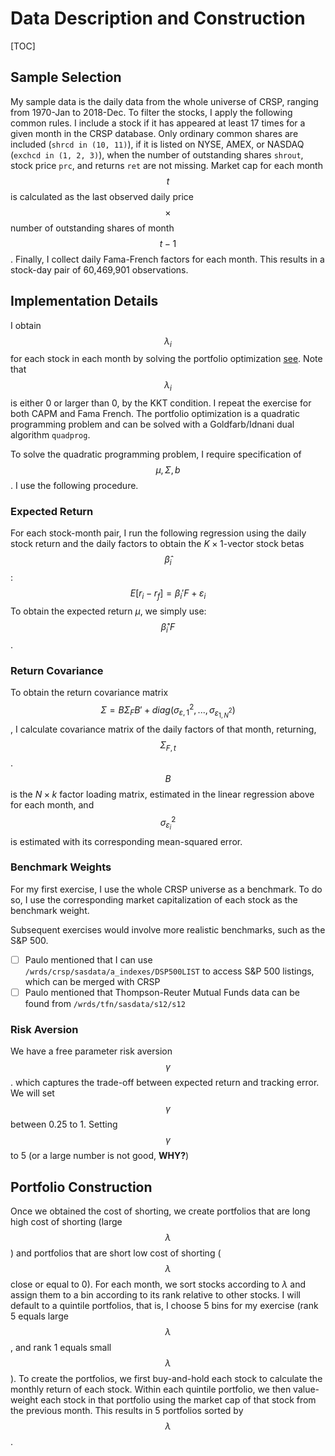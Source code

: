 # Data Description and Construction
[TOC]

## Sample Selection

My sample data is the daily data from the whole universe of CRSP, ranging from 1970-Jan to 2018-Dec. To filter the stocks, I apply the following common rules. I  include a stock if it has appeared at least 17 times for a given month in the CRSP database. Only ordinary common shares are included (`shrcd in (10, 11)`), if it is listed on NYSE, AMEX, or NASDAQ (`exchcd in (1, 2, 3)`), when the number of outstanding shares `shrout`, stock price `prc`, and returns `ret`  are not missing. Market cap for each month $$t$$ is calculated as the last observed daily price $$ \times $$ number of outstanding shares of month $$ t  - 1$$. Finally, I collect daily Fama-French factors for each month. This results in a stock-day pair of 60,469,901 observations.

## Implementation Details

I obtain $$\lambda_i$$ for each stock in each month by solving the portfolio optimization [see](<https://www.lkhang.com/chapter-1/motivation#problem-formulation>). Note that $$\lambda_i$$ is either $0$ or larger than $0$, by the KKT condition. I repeat the exercise for both CAPM and Fama French. The portfolio optimization is a quadratic programming problem and can be solved with a Goldfarb/Idnani dual algorithm `quadprog`. 

To solve the quadratic programming problem, I require specification of $$\mu, \Sigma, b​$$. I use the following procedure.

### Expected Return

For each stock-month pair, I run the following regression using the daily stock return and the daily factors to obtain the $K \times 1$-vector stock betas $$ \hat{\beta}_i ​$$:
$$
E[r_i - r_f] = \beta_i'F + \varepsilon_i
$$
To obtain the expected return $\mu$, we simply use: $$ \hat{\beta}_i' F$$.

### Return Covariance

To obtain the return covariance matrix $$\Sigma = B\Sigma_F B' + diag(\sigma_{\varepsilon, 1}^2,..., \sigma_{\varepsilon_{1,N}^2})$$, I calculate covariance matrix of the daily factors of that month, returning, $$\Sigma_{F, t}$$. $$B$$ is the $N \times k$ factor loading matrix, estimated in the linear regression above for each month, and $$\sigma_{\varepsilon_i}^2​$$ is estimated with its corresponding mean-squared error.

### Benchmark Weights

For my first exercise, I use the whole CRSP universe as a benchmark. To do so, I use the corresponding market capitalization of each stock as the benchmark weight. 

Subsequent exercises would involve more realistic benchmarks, such as the S&P 500.

- [ ] Paulo mentioned that I can use `/wrds/crsp/sasdata/a_indexes/DSP500LIST` to access S&P 500 listings, which can be merged with CRSP
- [ ] Paulo mentioned that Thompson-Reuter Mutual Funds data can be found from `/wrds/tfn/sasdata/s12/s12`

### Risk Aversion

We have a free parameter risk aversion $$ \gamma $$. which captures the trade-off between expected return and tracking error. We will set $$ \gamma $$ between 0.25 to 1. Setting $$ \gamma $$ to 5 (or a large number is not good, **WHY?**)

## Portfolio Construction

Once we obtained the cost of shorting, we create portfolios that are long high cost of shorting (large $$ \lambda $$) and portfolios that are short low cost of shorting ($$ \lambda$$ close or equal to 0). For each month, we sort stocks according to $\lambda$ and assign them to a bin according to its rank relative to other stocks. I will default to a quintile portfolios, that is, I choose 5 bins for my exercise (rank 5 equals large $$ \lambda $$, and rank 1 equals small $$\lambda$$ ). To create the portfolios, we first buy-and-hold each stock to calculate the monthly return of each stock. Within each quintile portfolio, we then value-weight each stock in that portfolio using the market cap of that stock from the previous month. This results in 5 portfolios sorted by $$ \lambda $$.



